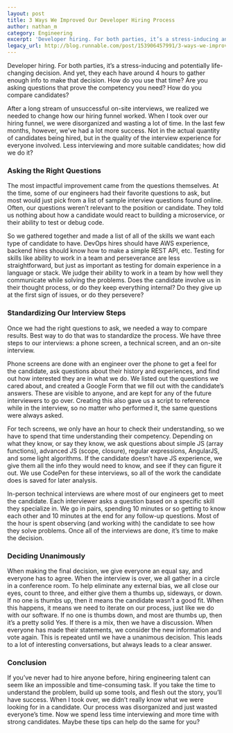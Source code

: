 ```yaml
---
layout: post
title: 3 Ways We Improved Our Developer Hiring Process
author: nathan_m
category: Engineering
excerpt: 'Developer hiring. For both parties, it’s a stress-inducing and potentially life-changing decision. And yet, they each have around 4 hours to gather enough info to make that decision. How do you use that time? Are you asking questions that prove the competency you need? How do you compare candidates?'
legacy_url: http://blog.runnable.com/post/153906457991/3-ways-we-improved-our-developer-hiring-process
---
```


<p class="p">Developer hiring. For both parties, it’s a stress-inducing and potentially life-changing decision. And yet, they each have around 4 hours to gather enough info to make that decision. How do you use that time? Are you asking questions that prove the competency you need? How do you compare candidates?</p>

<p class="p">After a long stream of unsuccessful on-site interviews, we realized we needed to change how our hiring funnel worked. When I took over our hiring funnel, we were disorganized and wasting a lot of time. In the last few months, however, we’ve had a lot more success. Not in the actual quantity of candidates being hired, but in the quality of the interview experience for everyone involved. Less interviewing and more suitable candidates; how did we do it?</p>

<h3 class="h3">Asking the Right Questions</h3>

<p class="p">The most impactful improvement came from the questions themselves. At the time, some of our engineers had their favorite questions to ask, but most would just pick from a list of sample interview questions found online. Often, our questions weren’t relevant to the position or candidate. They told us nothing about how a candidate would react to building a microservice, or their ability to test or debug code.</p>

<p class="p">So we gathered together and made a list of all of the skills we want each type of candidate to have. DevOps hires should have AWS experience, backend hires should know how to make a simple REST API, etc. Testing for skills like ability to work in a team and perseverance are less straightforward, but just as important as testing for domain experience in a language or stack. We judge their ability to work in a team by how well they communicate while solving the problems. Does the candidate involve us in their thought process, or do they keep everything internal? Do they give up at the first sign of issues, or do they persevere?</p>

<h3 class="h3">Standardizing Our Interview Steps</h3>

<p class="p">Once we had the right questions to ask, we needed a way to compare results. Best way to do that was to standardize the process. We have three steps to our interviews: a phone screen, a technical screen, and an on-site interview.</p>

<p class="p">Phone screens are done with an engineer over the phone to get a feel for the candidate, ask questions about their history and experiences, and find out how interested they are in what we do. We listed out the questions we cared about, and created a Google Form that we fill out with the candidate’s answers. These are visible to anyone, and are kept for any of the future interviewers to go over. Creating this also gave us a script to reference while in the interview, so no matter who performed it, the same questions were always asked.</p>

<p class="p">For tech screens, we only have an hour to check their understanding, so we have to spend that time understanding their competency. Depending on what they know, or say they know, we ask questions about simple JS (array functions), advanced JS (scope, closure), regular expressions, AngularJS, and some light algorithms. If the candidate doesn’t have JS experience, we give them all the info they would need to know, and see if they can figure it out. We use CodePen for these interviews, so all of the work the candidate does is saved for later analysis.</p>

<p class="p">In-person technical interviews are where most of our engineers get to meet the candidate. Each interviewer asks a question based on a specific skill they specialize in. We go in pairs, spending 10 minutes or so getting to know each other and 10 minutes at the end for any follow-up questions. Most of the hour is spent observing (and working with) the candidate to see how they solve problems. Once all of the interviews are done, it’s time to make the decision.</p>

<h3 class="h3">Deciding Unanimously</h3>

<p class="p">When making the final decision, we give everyone an equal say, and everyone has to agree. When the interview is over, we all gather in a circle in a conference room. To help eliminate any external bias, we all close our eyes, count to three, and either give them a thumbs up, sideways, or down. If no one is thumbs up, then it means the candidate wasn’t a good fit. When this happens, it means we need to iterate on our process, just like we do with our software. If no one is thumbs down, and most are thumbs up, then it’s a pretty solid Yes. If there is a mix, then we have a discussion. When everyone has made their statements, we consider the new information and vote again. This is repeated until we have a unanimous decision. This leads to a lot of interesting conversations, but always leads to a clear answer.</p>

<h3 class="h3">Conclusion</h3>

<p class="p">If you’ve never had to hire anyone before, hiring engineering talent can seem like an impossible and time-consuming task. If you take the time to understand the problem, build up some tools, and flesh out the story, you’ll have success. When I took over, we didn’t really know what we were looking for in a candidate. Our process was disorganized and just wasted everyone’s time. Now we spend less time interviewing and more time with strong candidates. Maybe these tips can help do the same for you?</p>
